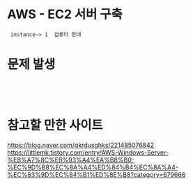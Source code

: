# AWS - EC2 서버 구축
```
 instance-> 1  컴퓨터 한대
```

# 문제 발생
```
  
  
  
```



# 참고할 만한 사이트

https://blog.naver.com/qkrdusghks/221485076842
https://littlemk.tistory.com/entry/AWS-Windows-Server-%EB%A7%8C%EB%93%A4%EA%B8%B0-%EC%9D%B8%EC%8A%A4%ED%84%B4%EC%8A%A4-%EC%83%9D%EC%84%B1%ED%8E%B8?category=679666
